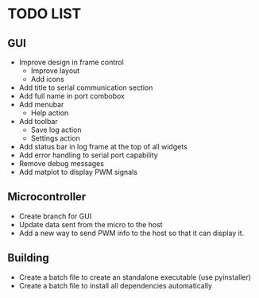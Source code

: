 

# TODO LIST
## GUI
*  Improve design in frame control
   *  Improve layout
   *  Add icons
* Add title to serial communication section
* Add full name in port combobox
* Add menubar
  * Help action
* Add toolbar
  * Save log action
  * Settings action
* Add status bar in log frame at the top of all widgets
* Add error handling to serial port  capability
* Remove debug messages
* Add matplot to display PWM signals

## Microcontroller

* Create branch for GUI
* Update data sent from the micro to the host
* Add a new way to send PWM info to the host so that it can display it.

## Building
* Create a batch file to create an standalone executable (use pyinstaller)
* Create a batch file to install all dependencies automatically
